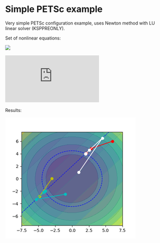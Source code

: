 # Simple PETSc example

Very simple PETSc configuration example, uses Newton method with LU linear solver (KSPPREONLY).

Set of nonlinear equations:

![](http://latex.codecogs.com/svg.latex?x^2+y^2=20)

![](http://latex.codecogs.com/svg.latex?x-y=-2)

Results:

![](example.png)

